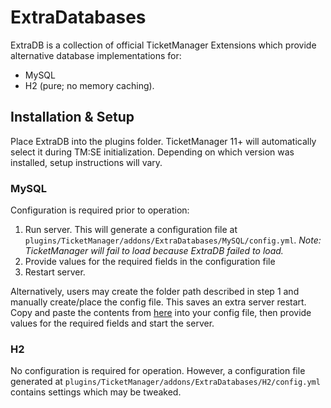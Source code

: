 # ExtraDatabases
ExtraDB is a collection of official TicketManager Extensions which provide alternative database implementations for:
- MySQL
- H2 (pure; no memory caching).

## Installation & Setup
Place ExtraDB into the plugins folder. TicketManager 11+ will automatically select it during TM:SE initialization. Depending on which version was installed, setup instructions will vary.

### MySQL
Configuration is required prior to operation:
1. Run server. This will generate a configuration file at `plugins/TicketManager/addons/ExtraDatabases/MySQL/config.yml`. *Note: TicketManager will fail to load because ExtraDB failed to load.*
2. Provide values for the required fields in the configuration file
3. Restart server.

Alternatively, users may create the folder path described in step 1 and manually create/place the config file. This saves an extra server restart. Copy and paste the contents from [here](https://github.com/HoshiKurama/TicketManager-Extra-Databases/blob/main/Pure-MySQL/src/main/resources/config.yml) into your config file, then provide values for the required fields and start the server.

### H2
No configuration is required for operation. However, a configuration file generated at `plugins/TicketManager/addons/ExtraDatabases/H2/config.yml` contains settings which may be tweaked.
